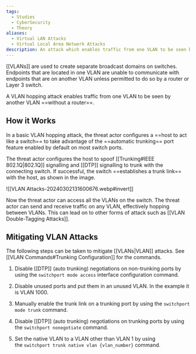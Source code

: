 ```yaml
---
tags:
  - Studies
  - CyberSecurity
  - Theory
aliases:
  - Virtual LAN Attacks
  - Virtual Local Area Network Attacks
description: An attack which enables traffic from one VLAN to be seen by another VLAN without the aid of a router.
---
```

[[VLANs]] are used to create separate broadcast domains on switches. Endpoints that are located in one VLAN are unable to communicate with endpoints that are on another VLAN unless permitted to do so by a router or Layer 3 switch.

A VLAN hopping attack enables traffic from one VLAN to be seen by another VLAN ==without a router==. 

## How it Works

In a basic VLAN hopping attack, the threat actor configures a ==host to act like a switch== to take advantage of the ==automatic trunking== port feature enabled by default on most switch ports.

The threat actor configures the host to spoof [[Trunking#IEEE 802.1Q|802.1Q]] signalling and [[DTP]] signalling to trunk with the connecting switch. If successful, the switch ==establishes a trunk link== with the host, as shown in the image. 

![[VLAN Attacks-20240302131600676.webp#invert]]

Now the threat actor can access all the VLANs on the switch. The threat actor can send and receive traffic on any VLAN, effectively hopping between VLANs. This can lead on to other forms of attack such as [[VLAN Double-Tagging Attacks]].

## Mitigating VLAN Attacks

The following steps can be taken to mitigate [[VLANs|VLAN]] attacks. See [[VLAN Commands#Trunking Configuration]] for the commands.

1. Disable [[DTP]] (auto trunking) negotiations on non-trunking ports by using the `switchport mode access` interface configuration command.
   
2. Disable unused ports and put them in an unused VLAN. In the example it is VLAN 1000.
   
3. Manually enable the trunk link on a trunking port by using the `switchport mode trunk` command.
   
4. Disable [[DTP]] (auto trunking) negotiations on trunking ports by using the `switchport nonegotiate` command.
   
5. Set the native VLAN to a VLAN other than VLAN 1 by using the `switchport trunk native vlan {vlan_number}` command.